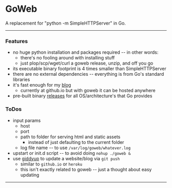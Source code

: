# GoWeb

A replacement for "python -m SimpleHTTPServer" in Go.

***

### Features

* no huge python installation and packages required -- in other words:
  - there's no fooling around with installing stuff
  - just plop/scp/wget/curl a goweb release, unzip, and off you go
* its executable binary footprint is 4 times smaller than SimpleHTTPServer
* there are no external dependencies -- everything is from Go's standard libraries
* it's fast enough for my <a href="http://cleesmith.github.io/" target="_blank">blog</a>
  - currently at github.io but with goweb it can be hosted anywhere
* pre-built binary <a href="https://github.com/cleesmith/goweb/releases" target="_blank">releases</a> for all OS/architecture's that Go provides

### ToDos

* input params
  - host
  - port
  - path to folder for serving html and static assets
    * instead of just defaulting to the current folder
  - log file name -- to use ```/var/log/goweb/whatever.log```
* upstart or init.d script -- to avoid doing ```nohup ./goweb &```
* use <a href="https://github.com/mpalmer/giddyup" target="_blank">giddyup</a> to update a website/blog via ```git push```
  - similar to ```github.io``` or ```heroku```
  - this isn't exactly related to goweb -- just a thought about easy updating

***
